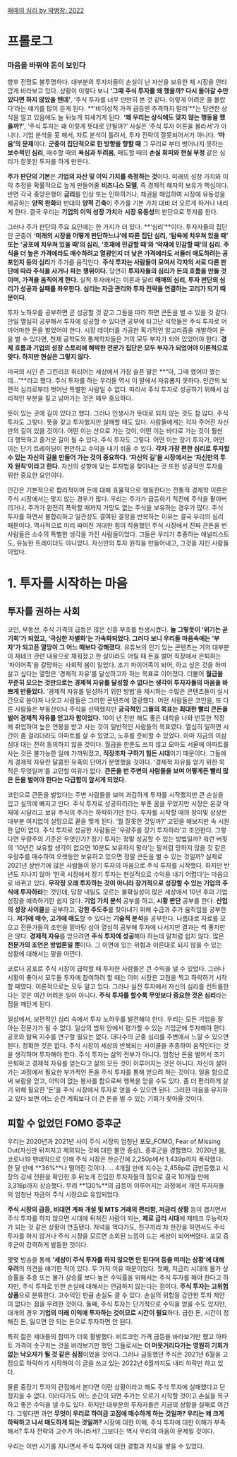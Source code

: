 [매매의 심리 by 박병창, 2022][1]

# 프롤로그
### 마음을 바꿔야 돈이 보인다

향후 전망도 불투명하다. 대부분의 투자자들이 손실이 난 자산을 보유한 채 시장을 안타깝게 바라보고 있다. 상황이 이렇다 보니 **‘그때 주식 투자를 왜 했을까? 다시 돌아갈 수만 있다면 하지 않았을 텐데’**, ‘주식 투자를 너무 만만히 본 것 같다. 이렇게 어려운 줄 몰랐다’라는 얘기를 많이 듣게 된다. **‘비이성적 가격 급등엔 추격하지 말라’**는 당연한 상식을 알고 있음에도 늘 뒤늦게 되새기게 된다. **‘왜 우리는 상식에도 맞지 않는 행동을 했을까?’**, ‘주식 투자는 왜 이렇게 뜻대로 안될까?’ 사실은 ‘주식 투자 이론을 몰라서’가 아니다. 기업 분석을 못 해서, 차트 분석이 틀려서, 투자 전략이 잘못되어서가 아니다. **‘마음’의 문제**이다. **군중이 집단적으로 한 방향을 향할 때** 그 무리로 부터 벗어나지 못하는 **보수적인 심리**, 매수할 때의 **욕심과 두려움**, 매도할 때의 **손실 회피와 현실 부정** 같은 심리가 잘못된 투자를 하게 만든다.

**주가 판단의 기본**은 **기업의 자산 및 이익 가치를 측정하는 것**이다. 미래의 성장 가치와 이익 추정을 확률적으로 높게 만들어줄 **비즈니스 모델**, 즉 경제적 해자의 보유가 핵심이다. 반면 각국 중앙은행이 **금리**를 인상 또는 인하하거나, 채권을 매입하여 시장에 유동성을 제공하는 **양적 완화**와 반대의 **양적 긴축**이 주가를 기본 가치 대비 더 오르게 하거나 내리게 한다. 결국 우리는 **기업의 이익 성장 가치**와 **시장 유동성**의 판단으로 투자를 한다.

그러나 주가 판단의 주요 요인에는 한 가지가 더 있다. **‘심리’**이다. 투자자들의 집단인 군중이 **‘미래의 시장을 어떻게 판단하느냐’에 따른 집단 심리, ‘탐욕에 치우쳐 있을 때’ 또는 ‘공포에 치우쳐 있을 때’의 심리, ‘호재에 민감할 때’와 ‘악재에 민감할 때’의 심리. 주식을 더 높은 가격에라도 매수하려고 열광인지 더 낮은 가격에라도 서둘러 매도하려는 공포인지 등의 심리**가 주가를 움직인다. **주식 투자는 사람들이 모여서 각자의 서로 다른 판단에 따라 주식을 사거나 파는 행위이다.** 당연히 **투자자들의 심리가 돈의 흐름을 만들 것이며, 가격을 움직이게 한다.** 실적 투자에서는 이론과 달리 **매매의 심리, 투자 판단의 심리가 성공과 실패를 좌우한다. 심리는 자금 관리와 투자 전략을 연결하는 고리가 되기 때문이다.**

투자 노하우를 공부하면 곧 성공할 것 같고 그들을 따라 하면 큰돈을 벌 수 있을 것 같다. 만일 열심히 공부해서 투자에 성공할 수 있다면 공부에 타고난 석학들은 주식 투자로 어마어마한 돈을 벌었어야 한다. 시장 데이터를 가공한 획기적인 알고리즘을 개발하여 돈을 벌 수 있다면, 천재 공학도와 통계학자들은 거의 모두 부자가 되어 있었어야 한다. **경제 흐름과 기업의 성장 스토리에 해박한 전문가 집단은 모두 부자가 되었어야 이론적으로 맞다. 하지만 현실은 그렇지 않다.**

미국의 시인 존 그린리프 휘티어는 세상에서 가장 슬픈 말은 **“아, 그때 했어야 했는데…”**라고 했다. 주식 투자를 하는 우리들 역시 이 말에서 자유롭지 못하다. 인간의 보편적 심리로부터 벗어난 특별한 사람일 수 없다. 따라서 주식 투자로 성공하기 위해서 심리적인 부분을 짚고 넘어가는 것은 매우 중요하다.

뜻이 있는 곳에 길이 있다고 했다. 그러나 인생사가 뜻대로 되지 않는 것도 참 많다. 주식 투자도 그렇다. 뜻을 갖고 투자했지만 실패할 때도 있다. 사람들에게는 각자 주어진 자신만의 길이 있을 것이다. 어떤 이는 산으로 가는 것이, 어떤 이는 바다로 가는 것이 훨씬 더 행복하고 즐거운 길이 될 수 있다. 주식 투자도 그렇다. 어떤 이는 장기 투자가, 어떤 이는 단기 트레이딩이 편안하고 수익을 내기 쉬울 수 있다. **각자 가장 편한 심리로 투자할 수 있는 자신의 길을 만들어 가는 것이 중요하다. ‘자신의 길’을 시장에서는 ‘자신만의 투자 원칙’이라고 한다.** 자신의 성향에 맞는 투자법을 찾아내는 것 또한 성공적인 투자를 위한 중요한 요인이다.

인간은 기본적으로 합리적이며 돈에 대해 효율적으로 행동한다는 전통적 경제학 이론은 주식 시장에서는 맞지 않는 경우가 많다. 우리는 주가가 급등하기 직전에 주식을 팔아버리거나, 주가가 완전히 폭락할 때까지 가망도 없는 주식을 보유하는 경우가 많다. 주식 투자를 하면서 불합리하고 일관성도 결여된 결정을 반복하는 이유는 결국 우리의 심리 때문이다. 역사적으로 미리 짜여진 거대한 힘이 작용했던 주식 시장에서 진짜 큰돈을 번 사람들은 소수의 특별한 생각을 가진 사람들이었다. 그들은 우리가 추종하는 애널리스트도, 유능한 트레이더도 아니었다. 자신만의 투자 원칙을 만들어내고, 그것을 지킨 사람들이었다.

# 1. 투자를 시작하는 마음

## 투자를 권하는 사회

코인, 부동산, 주식 가격의 급등은 많은 신흥 부호를 탄생시켰다. **늘 그렇듯이 ‘위기는 곧 기회’가 되었고, ‘극심한 차별화’는 가속화되었다. 그러다 보니 우리들 마음속에는 ‘부자’가 되고픈 열망이 그 어느 때보다 강해졌다.** 유튜브의 인기 있는 콘텐츠는 거의 대부분이 재테크 관련 내용으로 채워졌고 한 살이라도 어릴 때 돈을 벌어 직장에서 은퇴하는 ‘파이어족’을 갈망하는 사회적 붐이 일었다. 조기 파이어족이 되어, 하고 싶은 것을 하며 살고 싶다는 열망은 ‘경제적 자유’를 달성하고자 하는 목표로 이어졌다. 더불어 **월급을 꾸준히 모으는 것만으로는 경제적 자유를 달성할 수 없다는 생각이 투자자들의 마음을 바쁘게 만들었다.**
‘경제적 자유를 달성하기 위한 방법’을 제시하는 수많은 콘텐츠들이 실시간으로 쏟아져 나오고 사람들은 그러한 콘텐츠에 열광했다. 어떤 사람들은 코인을, 또 다른 사람들은 부동산이나 주식을 선택했지만 **궁극적인 그들의 목표는 최대한 빨리 큰돈을 벌어 경제적 자유를 얻고자 함이었다.** 10여 년 전만 해도 좋은 대학을 나와 번듯한 직장에 취업하여 높은 연봉을 받고 사는 것이 일반적인 사람들의 목표였다. 열심히 일하면 시간이 좀 걸리더라도 아파트를 살 수 있었고, 노후를 준비할 수 있었다. 아마 지금의 이삼심대 대는 전혀 동의하지 않을 것이다. 월급을 한푼도 쓰지 않고 모아도 서울에 아파트를 사는 것은 불가능한 일에 가까워졌고, **직장조차 구하기 힘든 시대**이기 때문이다. 그들에게 경제적 자유란 달콤한 유혹의 단어가 분명했을 것이다. ‘경제적 자유를 얻기 위한 목적은 무엇일까’를 고민할 여유가 없다. **큰돈을 번 주변의 사람들을 보며 어떻게든 빨리 많은 돈을 벌어야 한다는 다급함이 앞서게 되었다.**

코인으로 큰돈을 벌었다는 주변 사람들을 보며 과감하게 투자를 시작했지만 큰 손실을 입고 실의에 빠지고 만다. 주식 투자로 성공하리라는 부푼 꿈을 꾸었지만 시장은 온갖 악재에 시달리고 보유 주식의 주가는 하락하기만 한다. 투자를 시작할 때의 장미빛 상상은 대부분 여지없이 실망으로 끝을 맺게 된다. ‘뭘 잘못한 것일까?’ 고민을 해보지만 속 시원한 답이 없다. 주식 투자로 성공한 사람들은 ‘우량주를 장기 투자하라’고 조언한다. 그렇다면 우량주의 기준은 무엇인가? 장기 투자는 정말 성공할 수 있는 방법일까? 워런 버핏의 ‘10년간 보유할 생각이 없으면 10분도 보유하지 말라’는 말처럼 망하지 않을 것 같은 우량주를 매수하여 오랫동안 보유하고 있으면 정말 큰돈을 벌 수 있는 것일까? 실제로 2021년 상반기에 많은 사람들이 장기 투자의 마음으로 주식 투자를 시작했다. 하지만 반년도 지나지 않아 ‘한국 시장에서 장기 투자는 현실적으로 수익을 내기 어렵다’는 마음으로 바뀌고 있다. **무작정 오래 투자하는 것이 아니라 장기적으로 성장할 수 있는 기업의 주식에 투자하라**는 것인데, 당장 내일도 모르는 불확실성이 많은 세상에서 10년 후의 기업 성장을 예측하기란 쉽지 않다.
**기업 가치 분석** 공부를 하고, **시황 판단** 공부를 한다. **산업의 성장 사이클**을 공부하고, **강한 주도주**를 찾아내기 위해 수급과 주가 움직임을 공부한다. **저가에 매수, 고가에 매도**할 수 있다는 **기술적 분석**을 공부한다. 나름대로 자료를 모으고 전문가들의 조언을 밑바탕 삼아 열심히 공부해 투자에 나서지만 결과는 썩 좋지만은 않다. **경제적 자유**를 얻으려면 **주식 투자에 성공**해야 하는데 말처럼 쉽지 않다. 많은 **전문가의 조언은 방법론일 뿐**이다. 그 이면에 있는 위험과 이론대로 되지 않을 수 있는 상황에 대해서는 말을 아낀다.

코로나 공포로 주식 시장이 급락할 때 투자한 사람들은 큰 수익을 낼 수 있었다. 그러나 시황이 좋아서 모두들 투자에 참여하려 할 때는 이미 시장은 고점을 찍고 하락하기 시작할 때였다. 이론적으로는 모두 알고 있다. 그러나 실전 투자에서 자신의 심리를 컨트롤한다는 것은 여간 어려운 일이 아니다. **주식 투자를 할수록 무엇보다 중요한 것은 심리**라는 점을 깨닫게 된다.

일상에서, 보편적인 심리 속에서 투자 노하우를 발견해야 한다. 우리는 모든 기업을 잘 아는 전문가가 될 수 없다. 일상의 범위 안에서 평가할 수 있는 기업군에 투자해야 한다. 공포와 탐욕 지수를 연구할 필요는 없다. 대다수의 군중 심리를 주변에서 느낄 수 있으면 된다. 정확한 것은 없다. 주식 시장이 세상의 반복되는 사이클을 추종하여 움직인다는 것을 생각하며 투자해야 한다. 주식 투자는 삶의 전부가 아니다. 엄청난 돈을 벌어서 조기 은퇴하고 경제적 자유를 얻는다고 삶의 모든 것이 이루어지는 것은 아니다. 자신이 살아가는 과정에서 필요한 부가적인 돈을 주식 투자를 통해 얻으려 하는 것이다. 일을 함으로써 보람을 얻고, 이익이 없는 봉사를 함으로써 행복을 얻을 수도 있다. 좀 더 편리하게 살기 위해 필요한 ‘돈’을 주식 시장에서 투자로 얻을 수 있으면 된다. 그러한 마음을 유지하고 있다 보면 어느 순간 계획보다 더 큰 돈을 벌 수 있는 기회가 찾아올 것이다.

## 피할 수 없었던 FOMO 증후군
우리는 2020년과 2021년 사이 주식 시장의 엄청난 포모_FOMO, Fear of Missing Out(자신만 뒤처지고 제외되는 것에 대한 불안 증상)_ 증후군을 경험했다. 2020년 봄, 코로나19 팬데믹으로 인해 주식 시장은 한순간에 2,250p에서 1,439p까지 폭락했다. 한 달 만에 **36%**나 떨어진 것이다. … 4개월 만에 지수는 2,458p로 급반등했고 시장의 강세 전환을 확인한 후 뒤늦게 진입한 투자자들의 힘으로 결국 10개월 만에 3,316p까지 상승했다. 무려 **130%**의 급등이 이루어지는 과정에서 개인 투자자들의 엄청난 자금이 주식 시장으로 유입되었다.

**주식 시장의 급등, 비대면 계좌 개설 및 MTS 거래의 편리함, 저금리 상황** 등이 겹치면서 주식 투자를 하지 않으면 시대에 뒤처진 사람이 되는, **제로 금리 시대**에 재테크 무능력자가 되는 것 같은 상황이 연출됐다. 저녁을 먹다가도, 친구끼리 차 한잔을 하면서도 주식 투자를 하지 않거나 주식 시장을 모르면 소외된 느낌이 드는 세상이 되어버렸다. 포모 증후군이 강력하게 발동한 것이다.

몇몇 방송을 통해 **‘세상이 주식 투자를 하지 않으면 안 된다며 등을 떠미는 상황’에 대해 우려**의 의견을 얘기한 적이 있다. 두 가지 이유 때문이었다. 첫째, 저금리 시대에 물가 상승률을 추종 또는 물가 상승률 보다 높은 수익률을 위해서는 주식 투자를 해야 한다고 하지만, 주식 투자로 인한 손실에 대해서는 언급하지 않는다는 점이다. **주식 투자는 고위험 상품**으로 분류한다. 고수익인 만큼 손실도 클 수 있다. 손실의 위험을 감안한 투자 제안이 없다는 점을 우려한 것이다. 둘째, 주식 투자는 단기적으로 수익을 얻을 수도 있지만, 대개의 경우 **기업의 미래 이익에 투자하는 것이므로 시간이 필요**하다. 급한 돈, 시간이 정해진 돈, 잃으면 안 되는 돈으로 투자하면 안 된다.

특히 젊은 세대들의 참여가 더욱 활발했다. 비트코인 가격 급등을 바라보기만 했고 아파트 가격이 솟구치는 것을 바라보기만 했던 그들로서는 **더 머뭇거리다가는 영원히 기회가 없는 낙오자가 될 것 같은 심정**이었을 것이다. 그러나 급등했던 주식은 2021년 6월을 고점으로 하락하기 시작하여 이 글을 쓰고 있는 2022년 6월까지도 내리 하락만 하고 있다.

물론 중장기 투자의 관점에서 본다면 이런 상황이라고 해도 주식 투자에 실패했다고 단정지을 수 없다. 이러다가도 어느 순간이 되면 주가는 오르기 시작할 것이고 손실을 복구하고 좋은 수익을 낼 수도 있다. 하지만 대부분의 투자자들은 지금의 상황을 실패로 여긴다. 그렇다면 과연 **무엇이 우리로 하여금 고점에 매수하게 하는 것일까? 우리는 왜 크게 하락하고 나서 매도하게 되는 것일까?** 시장에 대한 이해, 주식 투자에 대한 이해가 부족해서? 투자 전략의 고수가 아니라서? 그보다는 역시 우리의 마음이 문제일 것이다.

우리는 이번 시기를 지나면서 주식 투자에 대한 경험과 지식을 쌓을 수 있었다.

[1]:	https://ridibooks.com/books/3397000108